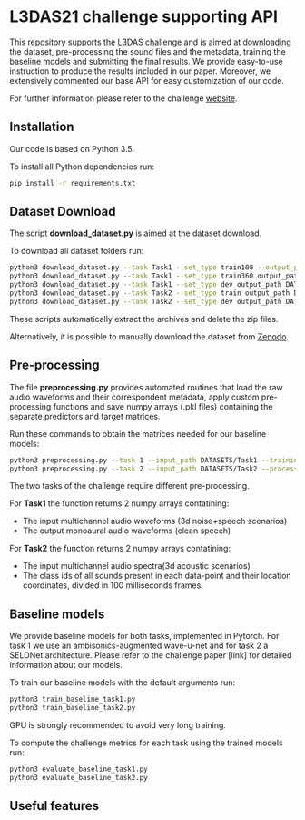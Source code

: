 # L3DAS21 challenge supporting API
This repository supports the L3DAS challenge and is aimed at downloading the dataset, pre-processing the sound files and the metadata, training the baseline models and submitting the final results.
We provide easy-to-use instruction to produce the results included in our paper.
Moreover, we extensively commented our base API for easy customization of our code.

For further information please refer to the challenge [website](https://www.l3das.com/mlsp2021/index.html).



## Installation
Our code is based on Python 3.5.

To install all Python dependencies run:
```bash
pip install -r requirements.txt
```
## Dataset Download
The script **download_dataset.py** is aimed at the dataset download.

To download all dataset folders run:
```bash
python3 download_dataset.py --task Task1 --set_type train100 --output_path DATASETS/task1
python3 download_dataset.py --task Task1 --set_type train360 output_path DATASETS/task1
python3 download_dataset.py --task Task1 --set_type dev output_path DATASETS/task1
python3 download_dataset.py --task Task2 --set_type train output_path DATASETS/task2
python3 download_dataset.py --task Task2 --set_type dev output_path DATASETS/task2
```
These scripts automatically extract the archives and delete the zip files.

Alternatively, it is possible to manually download the dataset from [Zenodo](https://doi.org/10.5281/zenodo.4642005).

## Pre-processing
The file **preprocessing.py** provides automated routines that load the raw audio waveforms and their correspondent metadata, apply custom pre-processing functions and save numpy arrays (.pkl files) containing the separate predictors and target matrices.

Run these commands to obtain the matrices needed for our baseline models:
```bash
python3 preprocessing.py --task 1 --input_path DATASETS/Task1 --training_set train100 --processsing_type waveform --num_mics 1
python3 preprocessing.py --task 2 --input_path DATASETS/Task2 --processsing_type stft --num_mics 1 --frame_len 100

```

The two tasks of the challenge require different pre-processing.

For **Task1** the function returns 2 numpy arrays contatining:
* The input multichannel audio waveforms (3d noise+speech scenarios)
* The output monoaural audio waveforms (clean speech)

For **Task2** the function returns 2 numpy arrays contatining:
* The input multichannel audio spectra(3d acoustic scenarios)
* The class ids of all sounds present in each data-point and their location coordinates, divided in 100 milliseconds frames.


## Baseline models
We provide baseline models for both tasks, implemented in Pytorch. For task 1 we use an ambisonics-augmented wave-u-net and for task 2 a SELDNet architecture. Please refer to the challenge paper [link] for detailed information about our models.

To train our baseline models with the default arguments run:
```bash
python3 train_baseline_task1.py
python3 train_baseline_task2.py
```

GPU is strongly recommended to avoid very long training.

To compute the challenge metrics for each task using the trained models run:
```bash
python3 evaluate_baseline_task1.py
python3 evaluate_baseline_task2.py
```

## Useful features
